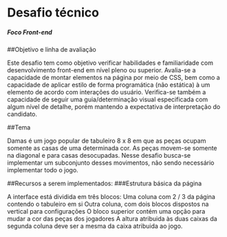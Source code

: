 # Desafio técnico
##### Foco Front-end

##Objetivo e linha de avaliação

Este desafio tem como objetivo verificar habilidades e familiaridade com desenvolvimento front-end em nível pleno ou superior.
Avalia-se a capacidade de montar elementos na página por meio de CSS, bem como a capacidade de aplicar estilo de forma programática (não estática) à um elemento de acordo com interações do usuário.
Verifica-se também a capacidade de seguir uma guia/determinação visual especificada com algum nível de detalhe, porém mantendo a expectativa de interpretação do candidato.

##Tema

Damas é um jogo popular de tabuleiro 8 x 8 em que as peças ocupam somente as casas de uma determinada cor. As peças movem-se somente na diagonal e para casas desocupadas.
Nesse desafio busca-se implementar um subconjunto desses movimentos, não sendo necessário implementar todo o jogo.

##Recursos a serem implementados:
###Estrutura básica da página

A interface está dividida em três blocos:
Uma coluna com 2 / 3 da página contendo o tabuleiro em si
Outra coluna, com dois blocos dispostos na vertical para configurações
O bloco superior contém uma opção para mudar a cor das peças dos jogadores
A altura atribuida às duas caixas da segunda coluna deve ser a mesma da caixa atribuida ao jogo.
